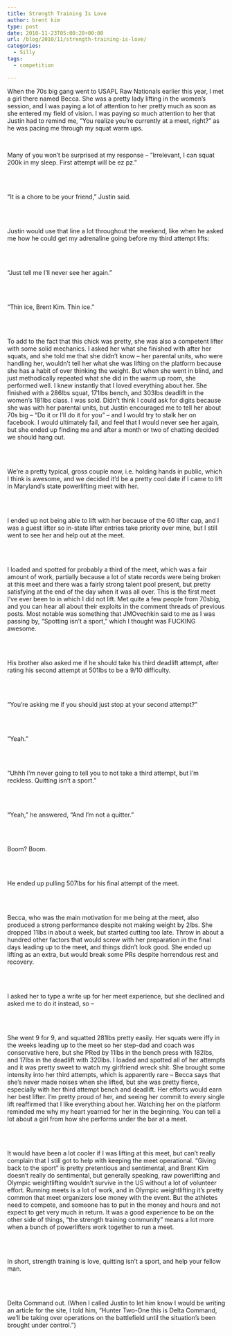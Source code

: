 ```yaml
---
title: Strength Training Is Love
author: brent kim
type: post
date: 2010-11-23T05:00:28+00:00
url: /blog/2010/11/strength-training-is-love/
categories:
  - Silly
tags:
  - competition

---
```

When the 70s big gang went to USAPL Raw Nationals earlier this year, I met a girl there named Becca. She was a pretty lady lifting in the women&#8217;s session, and I was paying a lot of attention to her pretty much as soon as she entered my field of vision. I was paying so much attention to her that Justin had to remind me, &#8220;You realize you&#8217;re currently at a meet, right?&#8221; as he was pacing me through my squat warm ups.</br>
  
</br>
  
Many of you won&#8217;t be surprised at my response &#8211; &#8220;Irrelevant, I can squat 200k in my sleep. First attempt will be ez pz.&#8221;
  
</br>
  
</br>&#8220;It is a chore to be your friend,&#8221; Justin said.
  
</br>
  
</br>Justin would use that line a lot throughout the weekend, like when he asked me how he could get my adrenaline going before my third attempt lifts:
  
</br>
  
</br>&#8220;Just tell me I&#8217;ll never see her again.&#8221;
  
</br>
  
</br>&#8220;Thin ice, Brent Kim. Thin ice.&#8221;
  
</br>
  
</br>To add to the fact that this chick was pretty, she was also a competent lifter with some solid mechanics. I asked her what she finished with after her squats, and she told me that she didn&#8217;t know &#8211; her parental units, who were handling her, wouldn&#8217;t tell her what she was lifting on the platform because she has a habit of over thinking the weight. But when she went in blind, and just methodically repeated what she did in the warm up room, she performed well. I knew instantly that I loved everything about her. She finished with a 286lbs squat, 171lbs bench, and 303lbs deadlift in the women&#8217;s 181lbs class. I was sold. Didn&#8217;t think I could ask for digits because she was with her parental units, but Justin encouraged me to tell her about 70s big &#8211; &#8220;Do it or I&#8217;ll do it for you&#8221; &#8211; and I would try to stalk her on facebook. I would ultimately fail, and feel that I would never see her again, but she ended up finding me and after a month or two of chatting decided we should hang out.
  
</br>
  
</br>We&#8217;re a pretty typical, gross couple now, i.e. holding hands in public, which I think is awesome, and we decided it&#8217;d be a pretty cool date if I came to lift in Maryland&#8217;s state powerlifting meet with her.
  
</br>
  
</br>I ended up not being able to lift with her because of the 60 lifter cap, and I was a guest lifter so in-state lifter entries take priority over mine, but I still went to see her and help out at the meet.
  
</br>
  
</br>I loaded and spotted for probably a third of the meet, which was a fair amount of work, partially because a lot of state records were being broken at this meet and there was a fairly strong talent pool present, but pretty satisfying at the end of the day when it was all over. This is the first meet I&#8217;ve ever been to in which I did not lift. Met quite a few people from 70sbig, and you can hear all about their exploits in the comment threads of previous posts. Most notable was something that JMOvechkin said to me as I was passing by, &#8220;Spotting isn&#8217;t a sport,&#8221; which I thought was FUCKING awesome.
  
</br>
  
</br>His brother also asked me if he should take his third deadlift attempt, after rating his second attempt at 501lbs to be a 9/10 difficulty.
  
</br>
  
</br>&#8220;You&#8217;re asking me if you should just stop at your second attempt?&#8221;
  
</br>
  
</br>&#8220;Yeah.&#8221;
  
</br>
  
</br>&#8220;Uhhh I&#8217;m never going to tell you to not take a third attempt, but I&#8217;m reckless. Quitting isn&#8217;t a sport.&#8221;
  
</br>
  
</br>&#8220;Yeah,&#8221; he answered, &#8220;And I&#8217;m not a quitter.&#8221;
  
</br>
  
</br>Boom? Boom.
  
</br>
  
</br>He ended up pulling 507lbs for his final attempt of the meet.
  
</br>
  
</br>Becca, who was the main motivation for me being at the meet, also produced a strong performance despite not making weight by 2lbs. She dropped 11lbs in about a week, but started cutting too late. Throw in about a hundred other factors that would screw with her preparation in the final days leading up to the meet, and things didn&#8217;t look good. She ended up lifting as an extra, but would break some PRs despite horrendous rest and recovery.
  
</br>
  
</br>I asked her to type a write up for her meet experience, but she declined and asked me to do it instead, so &#8211;
  
</br>
  
</br>She went 9 for 9, and squatted 281lbs pretty easily. Her squats were iffy in the weeks leading up to the meet so her step-dad and coach was conservative here, but she PRed by 11lbs in the bench press with 182lbs, and 17lbs in the deadlift with 320lbs. I loaded and spotted all of her attempts and it was pretty sweet to watch my girlfriend wreck shit. She brought some intensity into her third attempts, which is apparently rare &#8211; Becca says that she&#8217;s never made noises when she lifted, but she was pretty fierce, especially with her third attempt bench and deadlift. Her efforts would earn her best lifter. I&#8217;m pretty proud of her, and seeing her commit to every single lift reaffirmed that I like everything about her. Watching her on the platform reminded me why my heart yearned for her in the beginning. You can tell a lot about a girl from how she performs under the bar at a meet.
  
</br>
  
</br>It would have been a lot cooler if I was lifting at this meet, but can&#8217;t really complain that I still got to help with keeping the meet operational. &#8220;Giving back to the sport&#8221; is pretty pretentious and sentimental, and Brent Kim doesn&#8217;t really do sentimental, but generally speaking, raw powerlifting and Olympic weightlifting wouldn&#8217;t survive in the US without a lot of volunteer effort. Running meets is a lot of work, and in Olympic weightlifting it&#8217;s pretty common that meet organizers lose money with the event. But the athletes need to compete, and someone has to put in the money and hours and not expect to get very much in return. It was a good experience to be on the other side of things, &#8220;the strength training community&#8221; means a lot more when a bunch of powerlifters work together to run a meet.
  
</br>
  
</br>In short, strength training is love, quitting isn&#8217;t a sport, and help your fellow man.
  
</br>
  
</br>Delta Command out. (When I called Justin to let him know I would be writing an article for the site, I told him, &#8220;Hunter Two-One this is Delta Command, we&#8217;ll be taking over operations on the battlefield until the situation&#8217;s been brought under control.&#8221;)